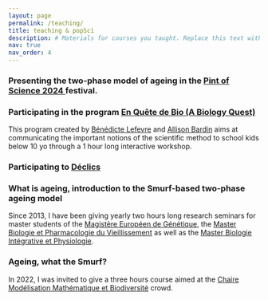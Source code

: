 ```yaml
---
layout: page
permalink: /teaching/
title: teaching & popSci
description: # Materials for courses you taught. Replace this text with your description.
nav: true
nav_order: 4
---
```

<h3> Presenting the two-phase model of ageing in the <a href = "https://u-paris.fr/who-am-i/en/pint-of-science-festival-2024/">Pint of Science 2024 </a> festival.

<h3>Participating in the program <a href="http://www.eqd-bio.org/"> En Quête de Bio (A Biology Quest) </a></h3>
This program created by <a href= "https://institut-curie.org/personne/benedicte-lefevre">Bénédicte Lefevre</a> and <a href = "https://institut-curie.org/personne/allison-bardin">Allison Bardin</a> aims at communicating the important notions of the scientific method to school kids below 10 yo through a 1 hour long interactive workshop.
<h3>Participating to <a href="https://www.cerclefser.org/fr/declics/">Déclics</a></h3>

 <h3>What is ageing, introduction to the Smurf-based two-phase ageing model </h3>

Since 2013, I have been giving yearly two hours long research seminars for master students of the <a href="http://www.magisteregenet.univ-paris-diderot.fr/">Magistère Européen de Génétique</a>, the <a href="http://www.master.bmc.sorbonne-universite.fr/fr/master-2/biochimie-biologie-moleculaire/m2-biologie-et-pharmacologie-du-vieillissement.html">Master Biologie et Pharmacologie du Vieillissement</a> as well as the <a href="https://master-bip-universite-paris.fr/">Master Biologie Intégrative et Physiologie</a>.

<h3>Ageing, what the Smurf? </h3>
 
In 2022, I was invited to give a three hours course aimed at the <a href="http://www.cmap.polytechnique.fr/chaire-mmb/Aussois2022.html">Chaire Modélisation Mathématique et Biodiversité</a> crowd.
